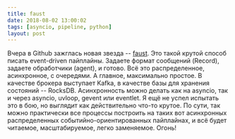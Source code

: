 ```yaml
---
title: faust
date: 2018-08-02 13:00:02
tags: [asyncio, pipeline, python]
layout: post
---
```


Вчера в Github зажглась новая звезда -- [faust](https://github.com/robinhood/faust). Это такой крутой способ писать event-driven пайплайны. Задаете формат сообщений (Record), задаете обработчики (agent), и готово. Всё это распределенное, асинхронное, с очередями. А главное, максимально простое. В качестве брокера выступает Kafka, в качестве базы для хранения состояний -- RocksDB. Асинхронность можно делать как на asyncio, так и через asyncio, uvloop, gevent или eventlet. Я ещё не успел испытать это в бою, но выглядит как действительно что-то крутое. По сути, так можно практически все процессы построить на таких вот асинхронных распределенных событийно-ориентированных пайплайнах, и всё будет читаемое, масштабируемое, легко заменяемое. Огонь!
